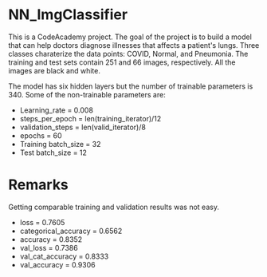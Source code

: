 # NN_ImgClassifier

This is a CodeAcademy project. The goal of the project is to build a model that can help doctors diagnose
illnesses that affects a patient's lungs. Three classes charaterize the data points: COVID, Normal, and Pneumonia.
The training and test sets contain 251 and 66 images, respectively. All the images are black and white.

The model has six hidden layers but the number of trainable parameters is 340.
Some of the non-trainable parameters are:

* Learning_rate = 0.008
* steps_per_epoch = len(training_iterator)/12
* validation_steps = len(valid_iterator)/8
* epochs = 60
* Training batch_size = 32
* Test batch_size = 12

# Remarks 
Getting comparable training and validation results was not easy.

* loss = 0.7605
* categorical_accuracy = 0.6562
* accuracy = 0.8352
* val_loss = 0.7386
* val_cat_accuracy = 0.8333
* val_accuracy = 0.9306
